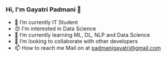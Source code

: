 ### Hi, I'm Gayatri Padmani 👋

- 📖 I’m currently IT Student
- 😍 I'm interested in Data Science
- 🌱 I’m currently learning ML, DL, NLP and Data Science
- 👯 I’m looking to collaborate with other developers
- 📫 How to reach me Mail on at padmanigayatri@gmail.com
